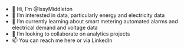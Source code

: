 - 👋 Hi, I’m @IssyMiddleton
- 👀 I’m interested in data, particularly energy and electricity data
- 🌱 I’m currently learning about smart metering automated alarms and electrical demand and voltage data
- 💞️ I’m looking to collaborate on analytics projects
- 📫 You can reach me here or via LinkedIn

<!---
IssyMiddleton/IssyMiddleton is a ✨ special ✨ repository because its `README.md` (this file) appears on your GitHub profile.
You can click the Preview link to take a look at your changes.
--->
